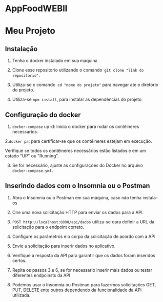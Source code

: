 # AppFoodWEBII

# Meu Projeto

## Instalação 

1. Tenha o docker instalado em sua maquina.

2. Clone esse repositorio utilizando o comando` git clone "link do repositorio"`.

3. Utiliza-se o comando` cd "nome do projeto"` para navegar ate o diretorio do projeto.

4. Utiliza-se `npm install`, para instalar as dependências do projeto.

## Configuração do docker 

1. `docker-compose` up-d: Inicia o docker para rodar os contêineres necessarios. 

2.`docker pa`: para certificar-se que os contêineres estejam em execução.


Verifique se todos os contêineres necessários estão listados e em um estado "UP" ou "Running".

3. Se for necessário, ajuste as configurações do Docker no arquivo `docker-compose.yml`.

## Inserindo dados com o Insomnia ou o Postman

1. Abra o Insomnia ou o Postman em sua máquina, caso não tenha instala-os 

2. Crie uma nova solicitação HTTP para enviar os dados para a API.

3. `POST http://localhost:8000/api/dados`
utiliza-se oara definir a URL da solicitação para o endpoint correto.

4. Configure os parâmetros e o corpo da solicitação de acordo com a API

5. Envie a solicitação para inserir dados no aplicativo.

6. Verifique a resposta da API para garantir que os dados foram inseridos certos.

7. Repita os passos 3 e 6, se for necessario inserir mais dados ou testar diferentes endpoinsts da API

8. Podemos usar o Insomnia ou Postman para fazermos solicitações GET, PUT, DELETE ente outros dependendo da funcionalidade da API utilizada.
